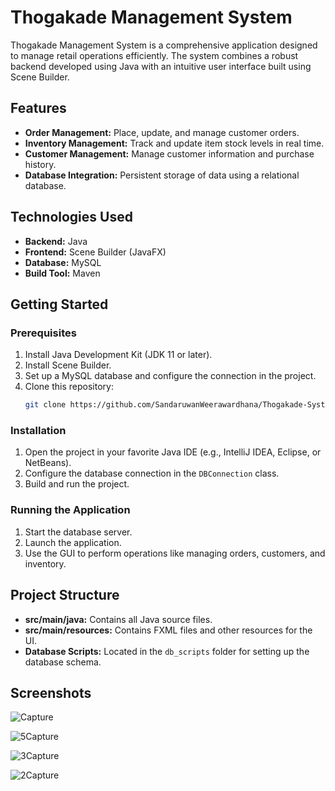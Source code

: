 
# Thogakade Management System

Thogakade Management System is a comprehensive application designed to manage retail operations efficiently. The system combines a robust backend developed using Java with an intuitive user interface built using Scene Builder.

## Features
- **Order Management:** Place, update, and manage customer orders.
- **Inventory Management:** Track and update item stock levels in real time.
- **Customer Management:** Manage customer information and purchase history.
- **Database Integration:** Persistent storage of data using a relational database.

## Technologies Used
- **Backend:** Java
- **Frontend:** Scene Builder (JavaFX)
- **Database:** MySQL
- **Build Tool:** Maven 

## Getting Started
### Prerequisites
1. Install Java Development Kit (JDK 11 or later).
2. Install Scene Builder.
3. Set up a MySQL database and configure the connection in the project.
4. Clone this repository:
   ```bash
   git clone https://github.com/SandaruwanWeerawardhana/Thogakade-System-JavaFx.git
   ```

### Installation
1. Open the project in your favorite Java IDE (e.g., IntelliJ IDEA, Eclipse, or NetBeans).
2. Configure the database connection in the `DBConnection` class.
3. Build and run the project.

### Running the Application
1. Start the database server.
2. Launch the application.
3. Use the GUI to perform operations like managing orders, customers, and inventory.

## Project Structure
- **src/main/java:** Contains all Java source files.
- **src/main/resources:** Contains FXML files and other resources for the UI.
- **Database Scripts:** Located in the `db_scripts` folder for setting up the database schema.

## Screenshots
![Capture](https://github.com/user-attachments/assets/8144fdc6-3603-45c1-a81f-892606d9bbef)


![5Capture](https://github.com/user-attachments/assets/2d0b61ea-44be-4869-95f9-1c19436ace15)

![3Capture](https://github.com/user-attachments/assets/353033e8-bd1a-456e-b706-b65727fca2ff)

![2Capture](https://github.com/user-attachments/assets/2310a5a9-2868-4e98-b4a6-87fdd4a0e0fc)

